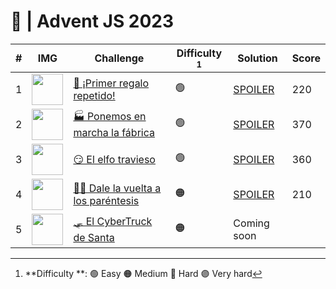 # 🌟 | Advent JS 2023
| #   | IMG                                                                                              | Challenge                                                                         | Difficulty [^1]| Solution                                                                             | Score |
| --- | ------------------------------------------------------------------------------------------------ | --------------------------------------------------------------------------------- | ---------- | -----------------------------------------------------------------------------------------| ----- |
| 1   | <img src="https://adventjs.dev/challenges-2023/1.png" width="50" style="object-fit: contain;" /> | [🎁 ¡Primer regalo repetido!](https://adventjs.dev/es/challenges/2023/1)          | 🟢        | [SPOILER](https://github.com/JoelMNX/advent-js-2023/blob/main/challenges/challenge-1.ts) | 220   |
| 2   | <img src="https://adventjs.dev/challenges-2023/2.png" width="50" style="object-fit: contain;" /> | [🏭 Ponemos en marcha la fábrica](https://adventjs.dev/es/challenges/2023/2)      | 🟢        | [SPOILER](https://github.com/JoelMNX/advent-js-2023/blob/main/challenges/challenge-2.ts) | 370   |
| 3   | <img src="https://adventjs.dev/challenges-2023/3.png" width="50" style="object-fit: contain;" /> | [😏 El elfo travieso](https://adventjs.dev/es/challenges/2023/3)                  | 🟢        | [SPOILER](https://github.com/JoelMNX/advent-js-2023/blob/main/challenges/challenge-3.ts) | 360   |
| 4   | <img src="https://adventjs.dev/challenges-2023/4.png" width="50" style="object-fit: contain;" /> | [😵‍💫 Dale la vuelta a los paréntesis](https://adventjs.dev/es/challenges/2023/4) | 🟠        | [SPOILER](https://github.com/JoelMNX/advent-js-2023/blob/main/challenges/challenge-4.ts) | 210   |
| 5   | <img src="https://adventjs.dev/challenges-2023/5.png" width="50" style="object-fit: contain;" /> | [🛷 El CyberTruck de Santa](https://adventjs.dev/es/challenges/2023/5)            | 🟠        | Coming soon                                                                              |       |
[^1]: **Difficulty **: 🟢 Easy 🟠 Medium 🔴 Hard 🟣 Very hard
